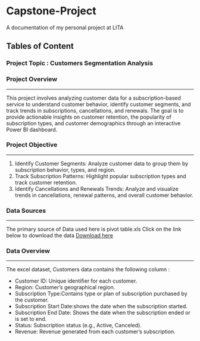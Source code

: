 # Capstone-Project
A documentation of my personal project at LITA 

## Tables of Content


### Project Topic : Customers Segmentation Analysis

### Project Overview 
---
This project involves analyzing customer data for a subscription-based service to understand customer behavior, identify customer segments, and track trends in subscriptions, cancellations, and renewals. The goal is to provide actionable insights on customer retention, the popularity of subscription types, and customer demographics through an interactive Power BI dashboard.

### Project Objective 
---
 1. Identify Customer Segments: Analyze customer data to group them by subscription behavior, types, and region.
 2. Track Subscription Patterns: Highlight popular subscription types and track customer retention.
 3. Identify Cancellations and Renewals Trends: Analyze and visualize trends in cancellations, renewal patterns, and overall customer behavior.

### Data Sources 
---
The primary source of Data used here is pivot table.xls
Click on the link below to download the data
[Download here](www.google.com)

### Data Overview 
---
The excel dataset, Customers data contains the following column :
 - Customer ID: Unique identifier for each customer.
 - Region: Customer’s geographical region.
 - Subscription Type:Contains type or plan of subscription purchased by the customer.
 - Subscription Start Date:shows the date when the subscription started.
 - Subscription End Date: Shows the date when the subscription ended or is set to end.
 - Status: Subscription status (e.g., Active, Canceled).
 - Revenue: Revenue generated from each customer’s subscription.




